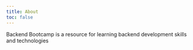 ```yaml
---
title: About
toc: false
---
```


Backend Bootcamp is a resource for learning backend development skills and technologies
